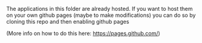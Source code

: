 The applications in this folder are already hosted. If you want to host them on your own github pages (maybe to make modifications) you can do so by cloning this repo and then enabling github pages 

(More info on how to do this here: https://pages.github.com/)
